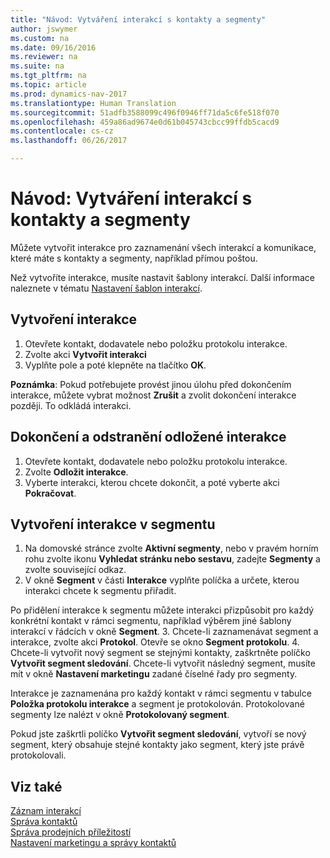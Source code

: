 ```yaml
---
title: "Návod: Vytváření interakcí s kontakty a segmenty"
author: jswymer
ms.custom: na
ms.date: 09/16/2016
ms.reviewer: na
ms.suite: na
ms.tgt_pltfrm: na
ms.topic: article
ms.prod: dynamics-nav-2017
ms.translationtype: Human Translation
ms.sourcegitcommit: 51adfb3588099c496f0946ff71da5c6fe518f070
ms.openlocfilehash: 459a86ad9674e0d61b045743cbcc99ffdb5cacd9
ms.contentlocale: cs-cz
ms.lasthandoff: 06/26/2017

---
```

# <a name="how-to-create-interactions-on-contacts-and-segments"></a>Návod: Vytváření interakcí s kontakty a segmenty
Můžete vytvořit interakce pro zaznamenání všech interakcí a komunikace, které máte s kontakty a segmenty, například přímou poštou.

Než vytvoříte interakce, musíte nastavit šablony interakcí. Další informace naleznete v tématu [Nastavení šablon interakcí](marketing-interactions.md#set-up-interaction-templates).

## <a name="to-create-an-interaction"></a>Vytvoření interakce
1. Otevřete kontakt, dodavatele nebo položku protokolu interakce.
2. Zvolte akci **Vytvořit interakci** 
3. Vyplňte pole a poté klepněte na tlačítko **OK**.

**Poznámka**: Pokud potřebujete provést jinou úlohu před dokončením interakce, můžete vybrat možnost **Zrušit** a zvolit dokončení interakce později. To odkládá interakci.

## <a name="to-finish-and-delete-postponed-interactions"></a>Dokončení a odstranění odložené interakce
1. Otevřete kontakt, dodavatele nebo položku protokolu interakce.
2. Zvolte **Odložit interakce**.
3. Vyberte interakci, kterou chcete dokončit, a poté vyberte akci **Pokračovat**.

## <a name="to-create-an-interaction-on-a-segment"></a>Vytvoření interakce v segmentu
1. Na domovské stránce zvolte **Aktivní segmenty**, nebo v pravém horním rohu zvolte ikonu **Vyhledat stránku nebo sestavu**, zadejte **Segmenty** a zvolte související odkaz.
2. V okně **Segment** v části **Interakce** vyplňte políčka a určete, kterou interakci chcete k segmentu přiřadit.

  Po přidělení interakce k segmentu můžete interakci přizpůsobit pro každý konkrétní kontakt v rámci segmentu, například výběrem jiné šablony interakcí v řádcích v okně **Segment**.
3. Chcete-li zaznamenávat segment a interakce, zvolte akci **Protokol**. Otevře se okno **Segment protokolu**.
4. Chcete-li vytvořit nový segment se stejnými kontakty, zaškrtněte políčko **Vytvořit segment sledování**. Chcete-li vytvořit následný segment, musíte mít v okně **Nastavení marketingu** zadané číselné řady pro segmenty.

Interakce je zaznamenána pro každý kontakt v rámci segmentu v tabulce **Položka protokolu interakce** a segment je protokolován. Protokolované segmenty lze nalézt v okně **Protokolovaný segment**.

Pokud jste zaškrtli políčko **Vytvořit segment sledování**, vytvoří se nový segment, který obsahuje stejné kontakty jako segment, který jste právě protokolovali.

## <a name="see-also"></a>Viz také
[Záznam interakcí](marketing-interactions.md)  
[Správa kontaktů](marketing-contacts.md)  
[Správa prodejních příležitostí](marketing-manage-sales-opportunities.md)  
[Nastavení marketingu a správy kontaktů](marketing-setup-marketing.md)

